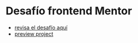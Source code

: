# Desafío frontend Mentor
- [revisa el desafío aquí](https://www.frontendmentor.io/challenges/ecommerce-product-page-UPsZ9MJp6)
- [preview project](https://e-commerce-septiembre-2022-bluuweb.netlify.app/)